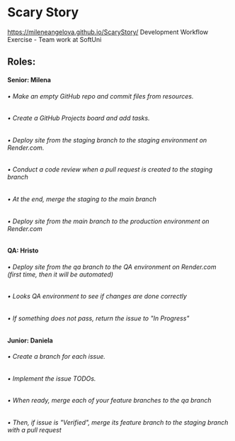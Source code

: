 # Scary Story
 https://mileneangelova.github.io/ScaryStory/
Development Workflow Exercise - Team work at SoftUni

## Roles:
#### Senior: Milena 
###### •	Make an empty GitHub repo and commit files from resources. 
###### •	Create a GitHub Projects board and add tasks.
###### •	Deploy site from the staging branch to the staging environment on Render.com.
###### •	Conduct a code review when a pull request is created to the staging branch
###### •	At the end, merge the staging to the main branch
###### •	Deploy site from the main branch to the production environment on Render.com

#### QA: Hristo
###### •	Deploy site from the qa branch to the QA environment on Render.com (first time, then it will be automated)
###### •	Looks QA environment to see if changes are done correctly
###### •	If something does not pass, return the issue to "In Progress"

#### Junior: Daniela
###### •	Create a branch for each issue.
###### •	Implement the issue TODOs.
###### •	When ready, merge each of your feature branches to the qa branch
###### •	Then, if issue is "Verified", merge its feature branch to the staging branch with a pull request
